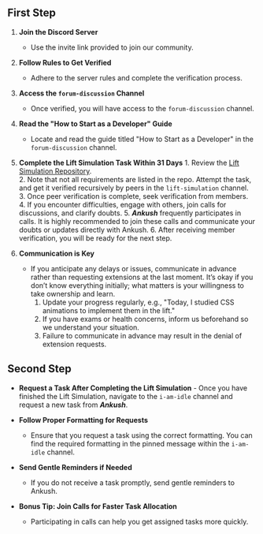 ## First Step

1. **Join the Discord Server**
	- Use the invite link provided to join our community.

2. **Follow Rules to Get Verified**
	-  Adhere to the server rules and complete the verification process.

3. **Access the `forum-discussion` Channel**
	- Once verified, you will have access to the `forum-discussion` channel.

4. **Read the "How to Start as a Developer" Guide**
	- Locate and read the guide titled "How to Start as a Developer" in the `forum-discussion` channel.

5. **Complete the **Lift Simulation** Task Within 31 Days**
	   1. Review the [Lift Simulation Repository](https://github.com/Real-Dev-Squad/Lift-Simulation).\
	   2. Note that not all requirements are listed in the repo. Attempt the task, and get it verified recursively by peers in the `lift-simulation` channel.
	   3. Once peer verification is complete, seek verification from members.
	   4. If you encounter difficulties, engage with others, join calls for discussions, and clarify doubts.
	   5. ***Ankush*** frequently participates in calls. It is highly recommended to join these calls and communicate your doubts or updates directly with Ankush.
	   6. After receiving member verification, you will be ready for the next step.

6. **Communication is Key**
	- If you anticipate any delays or issues,  communicate in advance rather than requesting extensions at the last moment. It’s okay if you don’t know everything initially; what matters is your willingness to take ownership and learn.
	     1. Update your progress regularly, e.g., "Today, I studied CSS animations to implement them in the lift."
	     2. If you have exams or health concerns, inform us beforehand so we understand your situation.
	     3. Failure to communicate in advance may result in the denial of extension requests.

## Second Step

- **Request a Task After Completing the Lift Simulation**
	  - Once you have finished the Lift Simulation, navigate to the `i-am-idle` channel and request a new task from ***Ankush***.

- **Follow Proper Formatting for Requests**
	- Ensure that you request a task using the correct formatting. You can find the required formatting in the pinned message within the `i-am-idle` channel.

- **Send Gentle Reminders if Needed**
	- If you do not receive a task promptly, send gentle reminders to Ankush.

- **Bonus Tip: Join Calls for Faster Task Allocation**
	- Participating in calls can help you get assigned tasks more quickly.
